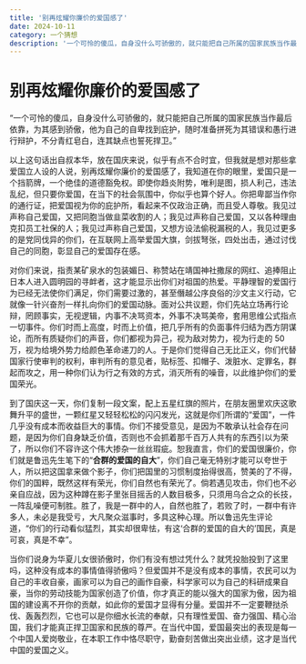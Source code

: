 ```yaml
---
title: '别再炫耀你廉价的爱国感了'
date: 2024-10-11
category: 一个猜想
description: '一个可怜的傻瓜，自身没什么可骄傲的，就只能把自己所属的国家民族当作最后依靠，为其感到骄傲，他为自己的自卑找到庇护，随时准备拼死为其错误和愚行进行辩护，不分青红皂白，连其缺点也誓死捍卫'
---
```


# 别再炫耀你廉价的爱国感了

“一个可怜的傻瓜，自身没什么可骄傲的，就只能把自己所属的国家民族当作最后依靠，为其感到骄傲，他为自己的自卑找到庇护，随时准备拼死为其错误和愚行进行辩护，不分青红皂白，连其缺点也誓死捍卫。”

以上这句话出自叔本华，放在国庆来说，似乎有点不合时宜，但我就是想对那些拿爱国立人设的人说，别再炫耀你廉价的爱国感了，我知道在你的眼里，爱国只是一个挡箭牌，一个绝佳的道德豁免权。即使你趋炎附势，唯利是图，损人利己，违法乱纪，但只要你爱国，在当下的社会氛围中，你似乎也算个好人。你把卑鄙当作你的通行证，把爱国视为你的庇护所，看起来不仅政治正确，而且受人尊敬。我见过声称自己爱国，又把同胞当做韭菜收割的人；我见过声称自己爱国，又以各种理由克扣员工社保的人；我见过声称自己爱国，又想方设法偷税漏税的人，我见过更多的是党同伐异的你们，在互联网上高举爱国大旗，剑拔弩张，四处出击，通过讨伐自己的同胞，彰显自己的爱国存在感。

对你们来说，指责某矿泉水的包装媚日、称赞站在靖国神社撒尿的网红、追捧阻止日本人进入圆明园的寻衅者，这才能显示出你们对祖国的热爱。平静理智的爱国行为已经无法使你们满足，你们需要过激的，甚至僭越公序良俗的沙文主义行动，它就像一针兴奋剂一样扎向你们的爱国动脉。面对公共议题，你们先站立场再行论辩，罔顾事实，无视逻辑，内事不决骂资本，外事不决骂美帝，套用思维公式指点一切事件。你们时而上高度，时而上价值，把几乎所有的负面事件归结为西方阴谋论，而所有质疑你们的声音，你们都视为异己，视为敌对势力，视为行走的 50 万，视为给境外势力给颜色革命递刀的人。于是你们觉得自己无比正义，你们代替国家行使审判的权利，审判所有的意见者，贴标签、扣帽子、泼脏水、定罪名，群起而攻之，用一种你们认为行之有效的方式，消灭所有的噪音，以此维护你们的爱国荣光。

到了国庆这一天，你们复制一段文案，配上五星红旗的照片，在朋友圈里欢庆这歌舞升平的盛世，一颗红星又轻轻松松的闪闪发光，这就是你们所谓的“爱国”，一件几乎没有成本而收益巨大的事情。你们不接受意见，是因为不敢承认社会存在问题，是因为你们自身缺乏价值，否则也不会抓着那千百万人共有的东西引以为荣了，所以你们不容许这个伟大掺杂一丝丝瑕疵。恕我直言，你们的爱国很廉价，你们就是鲁迅先生笔下的“**合群的爱国的自大**”，你们自己毫无特别才能可以夸世于人，所以把这国拿来做个影子，你们把国里的习惯制度抬得很高，赞美的了不得，你们的国粹，既然这样有荣光，你们自然也有荣光了。倘若遇见攻击，你们也不必亲自应战，因为这种蹲在影子里张目摇舌的人数目极多，只须用乌合之众的长技，一阵乱噪便可制胜。胜了，我是一群中的人，自然也胜了，若败了时，一群中有许多人，未必是我受亏，大凡聚众滋事时，多具这种心理。所以鲁迅先生评论道，“你们的行动看似猛烈，其实却很卑怯，有这‘合群的爱国的自大的’国民，真是可哀，真是不幸”。

当你们说身为华夏儿女很骄傲时，你们有没有想过凭什么？就凭投胎投到了这里吗，这种没有成本的事情值得骄傲吗？但爱国并不是没有成本的事情，农民可以为自己的丰收自豪，画家可以为自己的画作自豪，科学家可以为自己的科研成果自豪，当你的劳动技能为国家创造了价值，你才真正的能以强大的国家为傲，因为祖国的建设离不开你的贡献，如此你的爱国才显得有分量。爱国并不一定要鞭挞杀伐、轰轰烈烈，它也可以是你细水长流的奉献，只有理性爱国、奋力强国、精心治国，我们才能真正捍卫国家和民族的尊严。在当代中国，爱国最突出的表现是每一个中国人爱岗敬业，在本职工作中恪尽职守，勤奋刻苦做出突出业绩，这才是当代中国的爱国之义。

